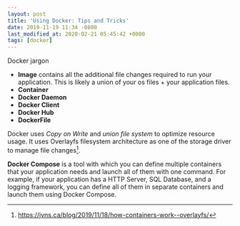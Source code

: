 ```yaml
---
layout: post
title: 'Using Docker: Tips and Tricks'
date: 2019-11-19 11:34 -0800
last_modified_at: 2020-02-21 05:45:42 +0000
tags: [docker]
---
```


Docker jargon
- **Image** contains all the additional file changes required to run your
application. This is likely a union of your os files + your application files.
- **Container**
- **Docker Daemon**
- **Docker Client**
- **Docker Hub**
- **DockerFile**

Docker uses *Copy on Write* and *union file system* to optimize resource usage.
It uses Overlayfs filesystem architecture as one of the storage driver
to manage file changes[^1]. 

**Docker Compose** is a tool with which you can define multiple containers
that your application needs and launch all of them with one command.
For example, if your application has a HTTP Server, SQL Database, and a logging
framework, you can define all of them in separate containers and launch them
using Docker Compose.

[^1]: <https://jvns.ca/blog/2019/11/18/how-containers-work--overlayfs/>
